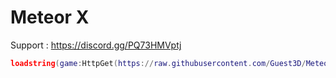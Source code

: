 # Meteor X

Support : https://discord.gg/PQ73HMVptj

```lua
loadstring(game:HttpGet(https://raw.githubusercontent.com/Guest3D/Meteor/main/Loader'))()
```
